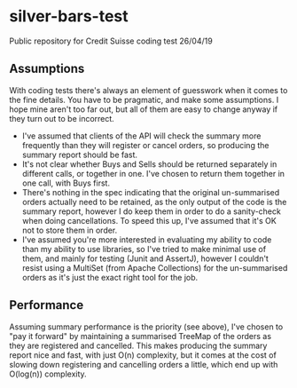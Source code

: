 # silver-bars-test
Public repository for Credit Suisse coding test 26/04/19

## Assumptions
With coding tests there's always an element of guesswork when it comes to the fine details. You have to be pragmatic,
and make some assumptions. I hope mine aren't too far out, but all of them are easy to change anyway if they turn out
to be incorrect.

* I've assumed that clients of the API will check the summary more frequently than they will register or cancel orders,
  so producing the summary report should be fast.
* It's not clear whether Buys and Sells should be returned separately in different calls, or together in one. I've chosen
  to return them together in one call, with Buys first.
* There's nothing in the spec indicating that the original un-summarised orders actually need to be retained, as the 
  only output of the code is the summary report, however I do keep them in order to do a sanity-check when doing
  cancellations. To speed this up, I've assumed that it's OK not to store them in order.
* I've assumed you're more interested in evaluating my ability to code than my ability to use libraries, so I've tried
  to make minimal use of them, and mainly for testing (Junit and AssertJ), however I couldn't resist using a MultiSet
  (from Apache Collections) for the un-summarised orders as it's just the exact right tool for the job.

## Performance
Assuming summary performance is the priority (see above), I've chosen to "pay it forward" by maintaining a summarised
TreeMap of the orders as they are registered and cancelled. This makes producing the summary report nice and fast,
with just O(n) complexity, but it comes at the cost of slowing down registering and cancelling orders a little, which 
end up with O(log(n)) complexity.
